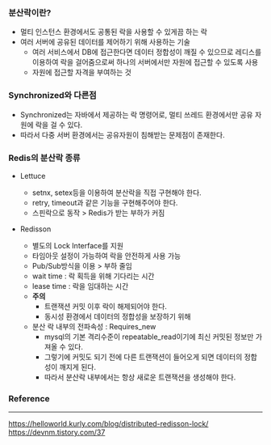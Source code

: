 ### 분산락이란?
- 멀티 인스턴스 환경에서도 공통된 락을 사용할 수 있게끔 하는 락
- 여러 서버에 공유된 데이터를 제어하기 위해 사용하는 기술
  - 여러 서비스에서 DB에 접근한다면 데이터 정합성이 깨질 수 있으므로 레디스를 이용하여 락을 걸어줌으로써 하나의 서버에서만 자원에 접근할 수 있도록 사용
  - 자원에 접근할 자격을 부여하는 것

### Synchronized와 다른점
- Synchronized는 자바에서 제공하는 락 명령어로, 멀티 쓰레드 환경에서만 공유 자원에 락을 걸 수 있다.
- 따라서 다중 서버 환경에서는 공유자원이 침해받는 문제점이 존재한다.

### Redis의 분산락 종류
- Lettuce
  - setnx, setex등을 이용하여 분산락을 직접 구현해야 한다.
  - retry, timeout과 같은 기능을 구현해주어야 한다.
  - 스핀락으로 동작 > Redis가 받는 부하가 커짐
  
- Redisson
  - 별도의 Lock Interface를 지원
  - 타임아웃 설정이 가능하여 락을 안전하게 사용 가능
  - Pub/Sub방식을 이용 > 부하 줄임
  - wait time : 락 획득을 위해 기다리는 시간
  - lease time : 락을 임대하는 시간
  - **주의**
    - 트랜잭션 커밋 이후 락이 해제되어야 한다.
    - 동시성 환경에서 데이터의 정합성을 보장하기 위해
  - 분산 락 내부의 전파속성 : Requires_new
    - mysql의 기본 격리수준이 repeatable_read이기에 최신 커밋된 정보만 가져올 수 있다.
    - 그렇기에 커밋도 되기 전에 다른 트랜잭션이 들어오게 되면 데이터의 정합성이 깨지게 된다.
    - 따라서 분산락 내부에서는 항상 새로운 트랜잭션을 생성해야 한다.


### Reference
---
https://helloworld.kurly.com/blog/distributed-redisson-lock/
https://devnm.tistory.com/37